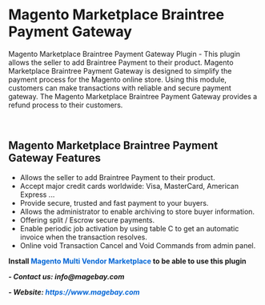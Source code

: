 <h1><strong>Magento Marketplace Braintree Payment Gateway</strong></h1>

<p>Magento Marketplace Braintree Payment Gateway Plugin - This plugin allows the seller to add Braintree Payment to their product. Magento Marketplace Braintree Payment Gateway is designed to simplify the payment process for the Magento online store. Using this module, customers can make transactions with reliable and secure payment gateway. The Magento Marketplace Braintree Payment Gateway provides a refund process to their customers.</p>

<p>&nbsp;</p>

<h2><strong>Magento Marketplace Braintree Payment Gateway Features</strong></h2>

<ul>
	<li>Allows the seller to add Braintree Payment to their product.</li>
	<li>Accept major credit cards worldwide: Visa, MasterCard, American Express ...</li>
	<li>Provide secure, trusted and fast payment to your buyers.</li>
	<li>Allows the administrator to enable archiving to store buyer information.</li>
	<li>Offering split / Escrow secure payments.</li>
	<li>Enable periodic job activation by using table C to get an automatic invoice when the transaction resolves.</li>
	<li>Online void Transaction Cancel and Void Commands from admin panel.</li>
</ul>

<p><strong>Install <a href="https://www.magebay.com/magento-multi-vendor-marketplace-extension" style="box-sizing: border-box; background-color: transparent; color: rgb(3, 102, 214); text-decoration-line: none;">Magento Multi Vendor Marketplace</a> to be able to use this plugin</strong></p>

<p><strong><em>- Contact </em><em>us:</em><em> info@magebay.com</em></strong></p>

<p><strong><em>- Website: <a href="https://www.magebay.com/" style="box-sizing: border-box; background-color: transparent; color: rgb(3, 102, 214); text-decoration-line: none;">https://www.magebay.com</a></em></strong></p>

<p>&nbsp;</p>
